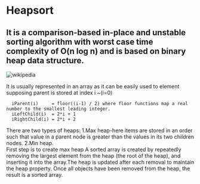 # Heapsort

## It is a comparison-based in-place and unstable sorting algorithm with worst case time complexity of O(n log n) and is based on binary heap data structure.

![wikipedia](https://upload.wikimedia.org/wikipedia/commons/1/1b/Sorting_heapsort_anim.gif)

It is usually represented in an array as it can be easily used to element supposing parent is stored at index i ~(i=0)

```
  iParent(i)     = floor((i-1) / 2) where floor functions map a real number to the smallest leading integer.
  iLeftChild(i)  = 2*i + 1
  iRightChild(i) = 2*i + 2
```

There are two types of heaps:
1.Max heap-here items are stored in an order such that value in a parent node is greater than the values in its two children nodes.
2.Min heap.  
First step is to create max heap
A sorted array is created by repeatedly removing the largest element from the heap (the root of the heap), and inserting it into the array.The heap is updated after each removal to maintain the heap property. Once all objects have been removed from the heap, the result is a sorted array.

```javascript

```
